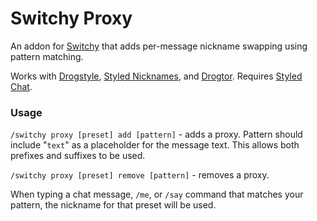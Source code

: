 # Switchy Proxy
An addon for [Switchy](https://modrinth.com/mod/switchy) that adds per-message nickname swapping using pattern matching.

Works with [Drogstyle](https://modrinth.com/mod/drogstyle), [Styled Nicknames](https://modrinth.com/mod/styled-nicknames), and [Drogtor](https://modrinth.com/mod/drogtor). Requires [Styled Chat](https://modrinth.com/mod/styled-chat).

### Usage

`/switchy proxy [preset] add [pattern]` - adds a proxy. Pattern should include "`text`" as a placeholder for the message text. This allows both prefixes and suffixes to be used.

`/switchy proxy [preset] remove [pattern]` - removes a proxy.

When typing a chat message, `/me`, or `/say` command that matches your pattern, the nickname for that preset will be used.
